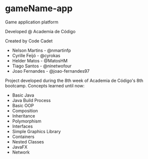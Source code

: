 # gameName-app
Game application platform

Developed @ Academia de Código

Created by Code Cadet
* Nelson Martins - @nmartinfp
* Cyrille Feijó - @cyrokas
* Helder Matos - @MatosHM
* Tiago Santos - @ninetwofour
* Joao Fernandes - @joao-fernandes97

Project developed during the 8th week of Academia de Código's 8th bootcamp.
Concepts learned until now:

* Basic Java
* Java Build Process
* Basic OOP
* Composition
* Inheritance
* Polymorphism
* Interfaces
* Simple Graphics Library
* Containers
* Nested Classes
* JavaFX
* Network
